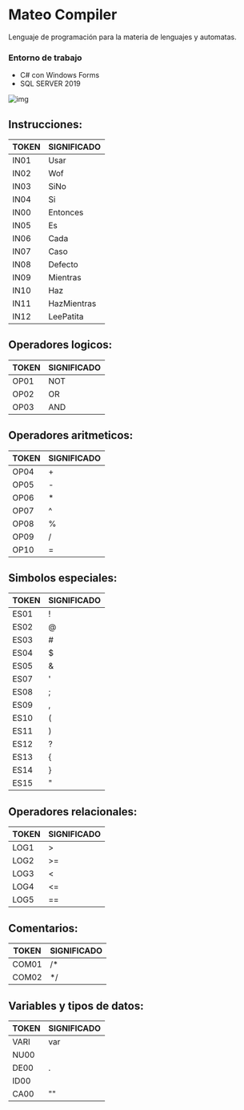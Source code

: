 



# Mateo Compiler

Lenguaje de programación para la materia de lenguajes y automatas.

### Entorno de trabajo
- C# con Windows Forms
- SQL SERVER 2019

![img](https://i.imgur.com/L8mKNZf.png)
## Instrucciones:

| TOKEN| SIGNIFICADO |
| -| - |
|IN01| Usar|
|IN02| Wof|
|IN03|SiNo|
|IN04 | Si |
|IN00|Entonces |
|IN05|Es |
|IN06|Cada |
|IN07|Caso |
|IN08|Defecto |
|IN09|Mientras |
|IN10|Haz |
|IN11|HazMientras |
|IN12|LeePatita |



## Operadores logicos:

| TOKEN| SIGNIFICADO |
| -| - |
|OP01|NOT |
|OP02|OR |
|OP03|AND |

## Operadores aritmeticos:

| TOKEN| SIGNIFICADO |
| -| - |
|OP04|+ |
|OP05|- |
|OP06|* |
|OP07|^ |
|OP08|% |
|OP09|/ |
|OP10|= |
## Simbolos especiales:
| TOKEN| SIGNIFICADO |
| -| - |
|ES01|! |
|ES02|@ |
|ES03|# |
|ES04|$ |
|ES05|& |
|ES07|' |
|ES08|; |
|ES09|, |
|ES10|( |
|ES11|) |
|ES12|? |
|ES13|{ |
|ES14|} |
|ES15|" |

## Operadores relacionales:
| TOKEN| SIGNIFICADO |
| -| - |
|LOG1|> |
|LOG2|>= |
|LOG3|< |
|LOG4|<= |
|LOG5|== |

## Comentarios:
| TOKEN| SIGNIFICADO |
| -| - |
|COM01|/* |
|COM02|*/ |

## Variables y tipos de datos:
| TOKEN| SIGNIFICADO |
| -| - |
|VARI|var |
|NU00|<DIGI> |
|DE00|<DIGI>.<DIGI> |
|ID00|<LETR> |
|CA00|"<LETR>" |

